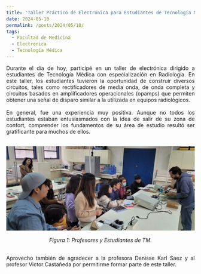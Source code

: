 ```yaml
---
title: 'Taller Práctico de Electrónica para Estudiantes de Tecnología Médica'
date: 2024-05-10
permalink: /posts/2024/05/10/
tags:
  - Facultad de Medicina
  - Electronica
  - Tecnología Médica
---
```

<div style="text-align: justify;">Durante el día de hoy, participé en un taller de electrónica dirigido a estudiantes de Tecnología Médica con especialización en Radiología. En este taller, los estudiantes tuvieron la oportunidad de construir diversos circuitos, tales como rectificadores de media onda, de onda completa y circuitos basados en amplificadores operacionales (opamps) que permiten obtener una señal de disparo similar a la utilizada en equipos radiológicos.</div>



<br>
<div style="text-align: justify;">En general, fue una experiencia muy positiva. Aunque no todos los estudiantes estaban entusiasmados con la idea de salir de su zona de confort, comprender los fundamentos de su área de estudio resultó ser gratificante para muchos de ellos.</div>
<br>
<p align="center">
  <p align="center">
  <img src="/files/Tec_2024.jpeg" alt="Profesores y Estudiantes de TM">
</p>
<p align="center">
  <em>Figura 1: Profesores y Estudiantes de TM.</em>
</p>
<br>
<div style="text-align: justify;">Aprovecho también de agradecer a la profesora Denisse Karl Saez y al profesor Victor Castañeda por permitirme formar parte de este taller.</div>
<br>
